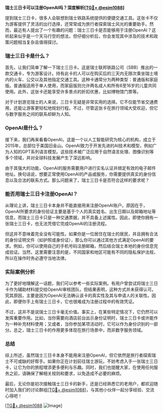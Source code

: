 **瑞士三日卡可以注册OpenAI吗？深度解析[[TG💪+ @esim1088](https://t.me/s/esim1088)]**

提到瑞士三日卡，很多人会联想到瑞士铁路系统提供的便捷交通工具。这张卡不仅为游客提供了灵活的出行选择，还常常成为旅行者探索瑞士风光的重要助手。然而，最近有人提出了一个有趣的问题：瑞士三日卡是否能够用于注册OpenAI？这听起来似乎是一个天马行空的想法，但仔细分析后，你会发现其中涉及的技术和政策问题相当复杂且值得探讨。

### 瑞士三日卡是什么？

首先，让我们简单了解一下瑞士三日卡。这是瑞士联邦铁路公司（SBB）推出的一款交通卡，专为游客设计。持有此卡的人可以在购买后的三天内无限次乘坐瑞士境内的火车、公交以及其他指定交通工具。这种卡通常分为两种类型：普通版和家庭版。普通版适用于单人使用，而家庭版则允许两名成人和所有6至16岁的儿童共同使用。此外，这张卡还能享受许多景点的折扣优惠，比如博物馆门票等。

对于计划游览瑞士的人来说，三日卡无疑是非常实用的选择。它不仅能节省交通费用，还能让游客更轻松地规划行程。不过，尽管这张卡在旅行领域大受欢迎，但它与数字服务之间的联系却鲜为人知。

### OpenAI是什么？

接下来，我们再来看看OpenAI。这是一个以人工智能研究为核心的机构，成立于2015年，总部位于美国旧金山。OpenAI致力于开发先进的AI技术和模型，例如广为人知的GPT系列语言模型。这些技术被广泛应用于自然语言处理、图像识别等多个领域，并对全球科技发展产生了深远影响。

由于其强大的功能，OpenAI的服务需要用户进行实名认证并绑定有效的电子邮件地址。换句话说，想要正常使用OpenAI的产品或服务，你需要提供真实的身份信息以及合法的联系方式。那么问题来了，瑞士三日卡是否符合这样的要求呢？

### 能否用瑞士三日卡注册OpenAI？

从理论上讲，瑞士三日卡本身并不能直接用来注册OpenAI账户。原因在于，OpenAI所要求的身份验证主要是基于个人的真实姓名、出生日期以及邮箱地址等信息，而瑞士三日卡只是一种交通票据，并不具备上述属性。因此，即使你拥有一张瑞士三日卡，也无法凭借它完成OpenAI的注册流程。

但这并不意味着完全没有可能性。如果你是一位居住在瑞士的居民，并且拥有合法的身份证明文件（如护照或身份证），那么你可以通过其他方式满足OpenAI的要求。例如，你可以使用自己的手机号码注册邮箱，然后结合瑞士本地的身份信息完成验证。当然，这里需要注意的是，不同国家和地区可能有不同的隐私保护法规，所以在操作时务必遵守当地法律。

### 实际案例分析

为了更好地理解这一话题，我们可以参考一些实际案例。有用户曾尝试将瑞士三日卡作为辅助材料提交给OpenAI审核团队，但结果表明，这种方式并未获得认可。究其原因，主要是因为OpenAI无法确认该卡的真实性及其与申请人的关联性。因此，即便你手上有瑞士三日卡，它也很难成为注册过程中的有效凭证。

不过，这并不是说瑞士三日卡毫无价值。事实上，在某些特定情况下，它仍然可以发挥重要作用。比如，当你需要向酒店前台出示身份证明时，瑞士三日卡或许能作为一种补充材料使用；又或者，当你参加某项活动时，它可以作为身份识别的一部分。总之，瑞士三日卡的作用更多体现在旅行场景中，而非数字服务领域。

### 总结

综上所述，虽然瑞士三日卡本身不能用来注册OpenAI，但它依然是旅行者探索瑞士不可或缺的好帮手。如果你正在计划前往瑞士游玩，不妨考虑入手一张瑞士三日卡，让它为你的旅程增添更多便利与乐趣。同时，我们也提醒大家，在使用任何服务之前，请确保了解相关规则和要求，以免造成不必要的麻烦。

最后，无论你是初次接触瑞士三日卡的新手，还是已经熟悉它的老用户，都欢迎随时加入我们的讨论群组[[TG💪+ @esim1088](https://t.me/s/esim1088)]，与其他小伙伴一起分享经验、交流心得吧！

[[TG💪+ @esim1088](https://t.me/s/esim1088) ![Image](https://i.postimg.cc/4NQfJmqS/Snipaste-2025-05-13-00-14-12.png)]